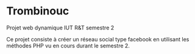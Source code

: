 # Trombinouc
Projet web dynamique IUT R&T semestre 2

Ce projet consiste à créer un réseau social type facebook en utilisant les méthodes PHP vu en cours durant le semestre 2.
